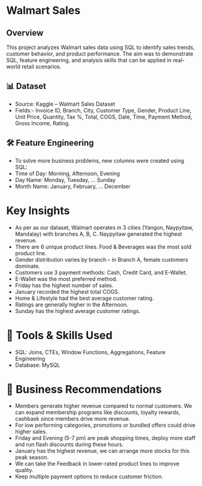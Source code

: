 # Walmart Sales
## Overview
This project analyzes Walmart sales data using SQL to identify sales trends, customer behavior, and product performance. The aim was to demonstrate SQL, feature engineering, and analysis skills that can be applied in real-world retail scenarios.

## 📊 Dataset
- Source: Kaggle – Walmart Sales Dataset
- Fields:- Invoice ID, Branch, City, Customer Type, Gender, Product Line, Unit Price, Quantity, Tax %, Total, COGS, Date, Time, Payment Method, Gross Income, Rating.

## 🛠️ Feature Engineering
- To solve more business problems, new columns were created using SQL:
- Time of Day: Morning, Afternoon, Evening
- Day Name: Monday, Tuesday, … Sunday
- Month Name: January, February, … December

# Key Insights
- As per as our dataset, Walmart operates in 3 cities (Yangon, Naypyitaw, Mandalay) with branches A, B, C. Naypyitaw generated the highest revenue.
- There are 6 unique product lines. Food & Beverages was the most sold product line.
- Gender distribution varies by branch – in Branch A, female customers dominate.
- Customers use 3 payment methods: Cash, Credit Card, and E-Wallet.
- E-Wallet was the most preferred method.
- Friday has the highest number of sales.
- January recorded the highest total COGS.
- Home & Lifestyle had the best average customer rating.
- Ratings are generally higher in the Afternoon.
- Sunday has the highest average customer ratings.

# 🚀 Tools & Skills Used
- SQL: Joins, CTEs, Window Functions, Aggregations, Feature Engineering
- Database: MySQL

# 🚀 Business Recommendations
- Members generate higher revenue compared to normal customers. We can expand membership programs like discounts, loyalty rewards, cashbask since members drive more revenue.
- For low performing categories, promotions or bundled offers could drive higher sales.
- Friday and Evening (5-7 pm) are peak shopping times, deploy more staff and run flash discounts during these hours.
- January has the highest revenue, we can arrange more stocks for this peak season.
-  We can take the Feedback in lower-rated product lines to improve quality.
-  Keep multiple payment options to reduce customer friction.


